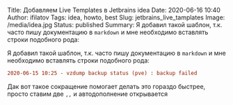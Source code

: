 Title: Добавляем Live Templates в Jetbrains idea
Date: 2020-06-16 10:40
Author: ifilatov
Tags: idea, howto, best
Slug: jetbrains_live_tamplates
Image: /media/idea.jpg
Status: published
Summary: Я добавил такой шаблон, т.к. часто пишу документацию в `markdown` и мне необходимо вставлять строки подобного рода:

Я добавил такой шаблон, т.к. часто пишу документацию в `markdown` и мне необходимо вставлять строки подобного рода:

```ini
2020-06-15 10:25 - vzdump backup status (pve) : backup failed
```

Дак вот такое сокращение помогает делать это гораздо быстрее, просто ставим две `,,` и автодополнение открывается

